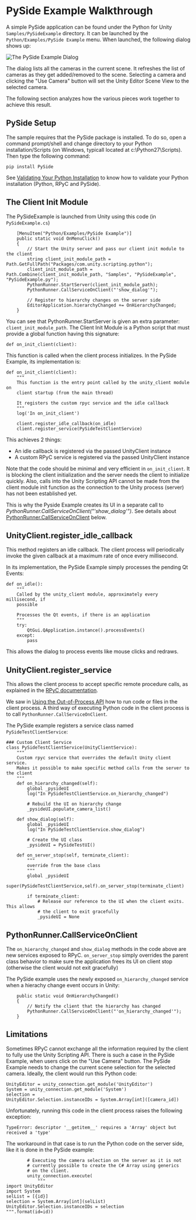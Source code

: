 # PySide Example Walkthrough

A simple PySide application can be found under the Python for Unity 
`Samples/PySideExample` directory. It can be launched by the 
`Python/Examples/PySide Example` menu. When launched, the following dialog shows
up:

![The PySide Example Dialog](images/pysideexample.png)

The dialog lists all the cameras in the current scene. It refreshes the list of 
cameras as they get added/removed to the scene. Selecting a camera and clicking 
the "Use Camera" button will set the Unity Editor Scene View to the selected 
camera.

The following section analyzes how the various pieces work together to achieve 
this result.

## PySide Setup

The sample requires that the PySide package is installed.
To do so, open a command prompt/shell and change directory to your Python 
installation/Scripts (on Windows, typicall located at c:\Python27\Scripts). Then 
type the following command:

```
pip install PySide
```

See [Validating Your Python Installation](validatingPython.html) to know how to 
validate your Python installation (Python, RPyC and PySide).

## The Client Init Module

The PySideExample is launched from Unity using this code (in `PySideExample.cs`)

```
    [MenuItem("Python/Examples/PySide Example")]
    public static void OnMenuClick()
    {
        // Start the Unity server and pass our client init module to the client
        string client_init_module_path = Path.GetFullPath("Packages/com.unity.scripting.python");
        client_init_module_path = Path.Combine(client_init_module_path, "Samples", "PySideExample", "PySideExample.py");
        PythonRunner.StartServer(client_init_module_path);
        PythonRunner.CallServiceOnClient("'show_dialog'");

        // Register to hierarchy changes on the server side 
        EditorApplication.hierarchyChanged += OnHierarchyChanged;
    }
```

You can see that PythonRunner.StartServer is given an extra parameter: 
`client_init_module_path`. The Client Init Module is a Python script that must 
provide a global function having this signature:  
```
def on_init_client(client):
```
This function is called when the client process initializes. In the PySide 
Example, its implementation is:

```
def on_init_client(client):
    """
    This function is the entry point called by the unity_client module on 
    client startup (from the main thread)
    
    It registers the custom rpyc service and the idle callback
    """
    log('In on_init_client')
   
    client.register_idle_callback(on_idle)
    client.register_service(PySideTestClientService)
```

This achieves 2 things:
* An idle callback is registered via the passed UnityClient instance
* A custom RPyC service is registered via the passed UnityClient instance

Note that the code should be minimal and very efficient in `on_init_client`. It
is blocking the client initialization and the server needs the client to 
initialize quickly. Also, calls into the Unity Scripting API cannot be made from 
the client module init function as the connection to the Unity process (server)
has not been established yet. 

This is why the Pyside Example creates its UI in a separate call to 
_PythonRunner.CallServiceOnClient("'show_dialog'")_. See details about 
[PythonRunner.CallServiceOnClient](pysideExampleWalkthrough.html#pythonrunnercallserviceonclient) below.

## UnityClient.register_idle_callback

This method registers an idle callback. The client process will periodically 
invoke the given callback at a maximum rate of once every millisecond.

In its implementation, the PySide Example simply processes the pending Qt Events:
```
def on_idle():
    """
    Called by the unity_client module, approximately every millisecond, if 
    possible
    
    Processes the Qt events, if there is an application
    """
    try:
        QtGui.QApplication.instance().processEvents() 
    except:
        pass
```

This allows the dialog to process events like mouse clicks and redraws.

## UnityClient.register_service

This allows the client process to accept specific remote procedure calls, as 
explained in the [RPyC documentation](https://rpyc.readthedocs.io/en/latest/docs/services.html#services).

We saw in [Using the Out-of-Process API](outOfProcessAPI.html) how to run code 
or files in the client process. A third way of executing Python code in the 
client process is to call `PythonRunner.CallServiceOnClient`.

The PySide example registers a service class named `PySideTestClientService`:

```
### Custom Client Service        
class PySideTestClientService(UnityClientService):
    """
    Custom rpyc service that overrides the default Unity client service.
    Makes it possible to make specific method calls from the server to the client
    """
    def on_hierarchy_changed(self):
        global _pysideUI
        log("In PySideTestClientService.on_hierarchy_changed")

        # Rebuild the UI on hierarchy change
        _pysideUI.populate_camera_list()
            
    def show_dialog(self):
        global _pysideUI
        log("In PySideTestClientService.show_dialog")

        # Create the UI class  
        _pysideUI = PySideTestUI()

    def on_server_stop(self, terminate_client):
        """
        override from the base class
        """
        global _pysideUI
        super(PySideTestClientService,self).on_server_stop(terminate_client)
        
        if terminate_client:
            # Release our reference to the UI when the client exits. This allows 
            # the client to exit gracefully 
            _pysideUI = None
```

## PythonRunner.CallServiceOnClient

The `on_hierarchy_changed` and `show_dialog` methods in the code above are new 
services exposed to RPyC. `on_server_stop` simply overrides the parent class 
behavior to make sure the application frees its UI on client stop (otherwise the
client would not exit gracefully)

The PySide example uses the newly exposed `on_hierarchy_changed` service when a 
hierachy change event occurs in Unity:
```
    public static void OnHierarchyChanged()
    {
        // Notify the client that the hierarchy has changed
        PythonRunner.CallServiceOnClient("'on_hierarchy_changed'");
    }
```

## Limitations
Sometimes RPyC cannot exchange all the information required by the client to 
fully use the Unity Scripting API. There is such a case in the PySide Example, 
when users click on the "Use Camera" button. The PySide Example needs to change 
the current scene selection for the selected camera. Ideally, the client would 
run this Python code:
```
UnityEditor = unity_connection.get_module('UnityEditor')
System = unity_connection.get_module('System')
selection = 
UnityEditor.Selection.instanceIDs = System.Array[int]([camera_id])
```

Unfortunately, running this code in the client process raises the following 
exception:
```
TypeError: descriptor '__getitem__' requires a 'Array' object but received a 'type'
```

The workaround in that case is to run the Python code on the server side, like 
it is done in the PySide example:
```
        # Executing the camera selection on the server as it is not
        # currently possible to create the C# Array using generics
        # on the client.
        unity_connection.execute(
            """
import UnityEditor
import System
selList = [{id}]
selection = System.Array[int](selList)
UnityEditor.Selection.instanceIDs = selection
""".format(id=id))
```
